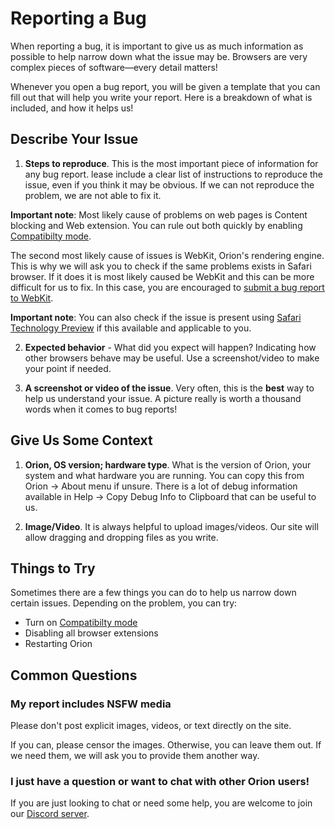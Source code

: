 # Reporting a Bug

When reporting a bug, it is important to give us as much information as
possible to help narrow down what the issue may be. Browsers are
very complex pieces of software—every detail matters!

Whenever you open a bug report, you will be given a template that you can
fill out that will help you write your report. Here is a breakdown of what is
included, and how it helps us!

## Describe Your Issue

1. **Steps to reproduce**. This is the most important piece of information
for any bug report. lease include a clear list of instructions to reproduce the issue, even if you think it may be obvious.
If we can not reproduce the problem, we are not able to fix it.

**Important note**: Most likely cause of problems on web pages is Content blocking
and Web extension. You can rule out both quickly by enabling [Compatibilty mode](./troubleshooting-webpage-issues.md#orion-compatibility-mode).

The second most likely cause of issues is WebKit, Orion's rendering engine.
This is why we will ask you to check if the same problems exists in Safari
browser. If it does it is most likely caused be WebKit and this can be more
difficult for us to fix. In this case, you are encouraged to [submit a bug
report to WebKit](https://webkit.org/reporting-bugs/).

**Important note**: You can also check if the issue is present using
[Safari Technology Preview](https://developer.apple.com/safari/technology-preview/)
if this available and applicable to you.

2. **Expected behavior** - What did you expect will happen? Indicating how
other browsers behave may be useful. Use a screenshot/video to make your
point if needed.

3. **A screenshot or video of the issue**. Very often, this is the **best** way to help us understand your issue. A picture really is worth a thousand words when it comes to bug reports!

## Give Us Some Context

1. **Orion, OS version; hardware type**. What is the version of Orion, your
system and what hardware you are running. You can copy this from Orion ->
About menu if unsure. There is a lot of debug information available in Help
-> Copy Debug Info to Clipboard that can be useful to us.


2. **Image/Video**. It is always helpful to upload images/videos. Our site will allow dragging and dropping files as you write.


## Things to Try

Sometimes there are a few things you can do to help us narrow down certain issues. Depending on the problem, you can try:

- Turn on [Compatibilty mode](./troubleshooting-webpage-issues.md#orion-compatibility-mode)
- Disabling all browser extensions
- Restarting Orion

## Common Questions

### My report includes NSFW media

Please don't post explicit images, videos, or text directly on the site.

If you can, please censor the images. Otherwise, you can leave them out. If we need them, we will ask you to provide them another way.

### I just have a question or want to chat with other Orion users!

If you are just looking to chat or need some help, you are welcome to join our [Discord server](../discord-server.md).
